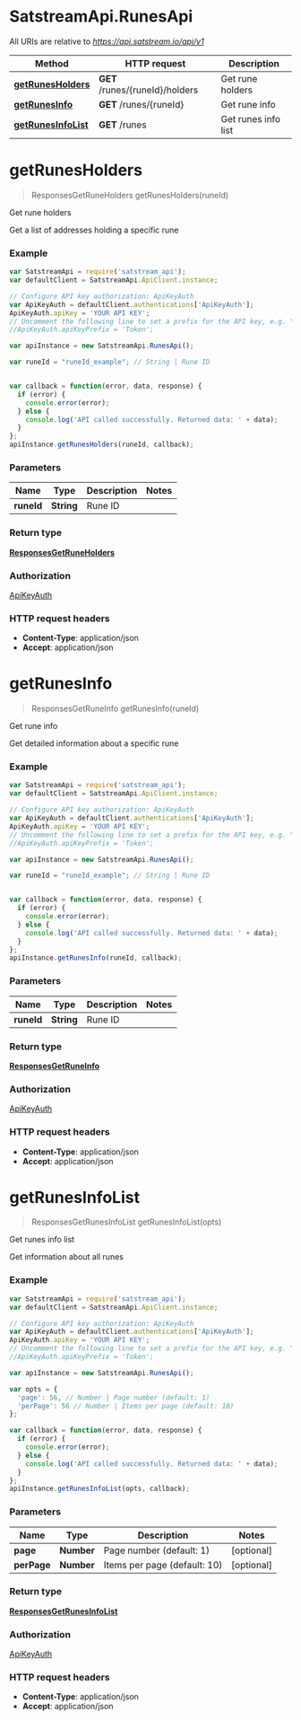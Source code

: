 # SatstreamApi.RunesApi

All URIs are relative to *https://api.satstream.io/api/v1*

Method | HTTP request | Description
------------- | ------------- | -------------
[**getRunesHolders**](RunesApi.md#getRunesHolders) | **GET** /runes/{runeId}/holders | Get rune holders
[**getRunesInfo**](RunesApi.md#getRunesInfo) | **GET** /runes/{runeId} | Get rune info
[**getRunesInfoList**](RunesApi.md#getRunesInfoList) | **GET** /runes | Get runes info list


<a name="getRunesHolders"></a>
# **getRunesHolders**
> ResponsesGetRuneHolders getRunesHolders(runeId)

Get rune holders

Get a list of addresses holding a specific rune

### Example
```javascript
var SatstreamApi = require('satstream_api');
var defaultClient = SatstreamApi.ApiClient.instance;

// Configure API key authorization: ApiKeyAuth
var ApiKeyAuth = defaultClient.authentications['ApiKeyAuth'];
ApiKeyAuth.apiKey = 'YOUR API KEY';
// Uncomment the following line to set a prefix for the API key, e.g. "Token" (defaults to null)
//ApiKeyAuth.apiKeyPrefix = 'Token';

var apiInstance = new SatstreamApi.RunesApi();

var runeId = "runeId_example"; // String | Rune ID


var callback = function(error, data, response) {
  if (error) {
    console.error(error);
  } else {
    console.log('API called successfully. Returned data: ' + data);
  }
};
apiInstance.getRunesHolders(runeId, callback);
```

### Parameters

Name | Type | Description  | Notes
------------- | ------------- | ------------- | -------------
 **runeId** | **String**| Rune ID | 

### Return type

[**ResponsesGetRuneHolders**](ResponsesGetRuneHolders.md)

### Authorization

[ApiKeyAuth](../README.md#ApiKeyAuth)

### HTTP request headers

 - **Content-Type**: application/json
 - **Accept**: application/json

<a name="getRunesInfo"></a>
# **getRunesInfo**
> ResponsesGetRuneInfo getRunesInfo(runeId)

Get rune info

Get detailed information about a specific rune

### Example
```javascript
var SatstreamApi = require('satstream_api');
var defaultClient = SatstreamApi.ApiClient.instance;

// Configure API key authorization: ApiKeyAuth
var ApiKeyAuth = defaultClient.authentications['ApiKeyAuth'];
ApiKeyAuth.apiKey = 'YOUR API KEY';
// Uncomment the following line to set a prefix for the API key, e.g. "Token" (defaults to null)
//ApiKeyAuth.apiKeyPrefix = 'Token';

var apiInstance = new SatstreamApi.RunesApi();

var runeId = "runeId_example"; // String | Rune ID


var callback = function(error, data, response) {
  if (error) {
    console.error(error);
  } else {
    console.log('API called successfully. Returned data: ' + data);
  }
};
apiInstance.getRunesInfo(runeId, callback);
```

### Parameters

Name | Type | Description  | Notes
------------- | ------------- | ------------- | -------------
 **runeId** | **String**| Rune ID | 

### Return type

[**ResponsesGetRuneInfo**](ResponsesGetRuneInfo.md)

### Authorization

[ApiKeyAuth](../README.md#ApiKeyAuth)

### HTTP request headers

 - **Content-Type**: application/json
 - **Accept**: application/json

<a name="getRunesInfoList"></a>
# **getRunesInfoList**
> ResponsesGetRunesInfoList getRunesInfoList(opts)

Get runes info list

Get information about all runes

### Example
```javascript
var SatstreamApi = require('satstream_api');
var defaultClient = SatstreamApi.ApiClient.instance;

// Configure API key authorization: ApiKeyAuth
var ApiKeyAuth = defaultClient.authentications['ApiKeyAuth'];
ApiKeyAuth.apiKey = 'YOUR API KEY';
// Uncomment the following line to set a prefix for the API key, e.g. "Token" (defaults to null)
//ApiKeyAuth.apiKeyPrefix = 'Token';

var apiInstance = new SatstreamApi.RunesApi();

var opts = { 
  'page': 56, // Number | Page number (default: 1)
  'perPage': 56 // Number | Items per page (default: 10)
};

var callback = function(error, data, response) {
  if (error) {
    console.error(error);
  } else {
    console.log('API called successfully. Returned data: ' + data);
  }
};
apiInstance.getRunesInfoList(opts, callback);
```

### Parameters

Name | Type | Description  | Notes
------------- | ------------- | ------------- | -------------
 **page** | **Number**| Page number (default: 1) | [optional] 
 **perPage** | **Number**| Items per page (default: 10) | [optional] 

### Return type

[**ResponsesGetRunesInfoList**](ResponsesGetRunesInfoList.md)

### Authorization

[ApiKeyAuth](../README.md#ApiKeyAuth)

### HTTP request headers

 - **Content-Type**: application/json
 - **Accept**: application/json


